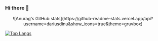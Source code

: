 ### Hi there 👋
<div align="center"> 
  ![Anurag's GitHub stats](https://github-readme-stats.vercel.app/api?username=dariusdinu&show_icons=true&theme=gruvbox)
</div>
      

[![Top Langs](https://github-readme-stats.vercel.app/api/top-langs/?username=dariusdinu&layout=compact&theme=gruvbox)](https://github.com/anuraghazra/github-readme-stats)

<!--
**dariusdinu/dariusdinu** is a ✨ _special_ ✨ repository because its `README.md` (this file) appears on your GitHub profile.

Here are some ideas to get you started:

- 🔭 I’m currently working on ...
- 🌱 I’m currently learning ...
- 👯 I’m looking to collaborate on ...
- 🤔 I’m looking for help with ...
- 💬 Ask me about ...
- 📫 How to reach me: ...
- 😄 Pronouns: ...
- ⚡ Fun fact: ...
-->
